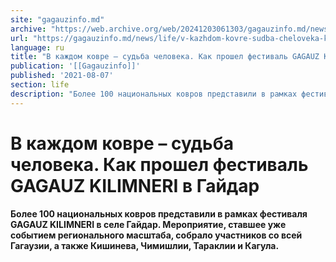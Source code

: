 ```yaml
---
site: "gagauzinfo.md"
archive: "https://web.archive.org/web/20241203061303/gagauzinfo.md/news/life/v-kazhdom-kovre-sudba-cheloveka-kak-proshel-festival-gagauz-kilimneri-v-gaydar"
url: "https://gagauzinfo.md/news/life/v-kazhdom-kovre-sudba-cheloveka-kak-proshel-festival-gagauz-kilimneri-v-gaydar"
language: ru
title: "В каждом ковре – судьба человека. Как прошел фестиваль GAGAUZ KILIMNERI в Гайдар"
publication: '[[Gagauzinfo]]'
published: '2021-08-07'
section: life
description: "Более 100 национальных ковров представили в рамках фестиваля GAGAUZ KILIMNERI в селе Гайдар. Мероприятие, ставшее уже событием регионального масштаба, собрало участников со всей Гагаузии, а также Кишинева, Чимишлии, Тараклии и Кагула."
---
```


# В каждом ковре – судьба человека. Как прошел фестиваль GAGAUZ KILIMNERI в Гайдар

**Более 100 национальных ковров представили в рамках фестиваля GAGAUZ KILIMNERI в селе Гайдар. Мероприятие, ставшее уже событием регионального масштаба, собрало участников со всей Гагаузии, а также Кишинева, Чимишлии, Тараклии и Кагула.**